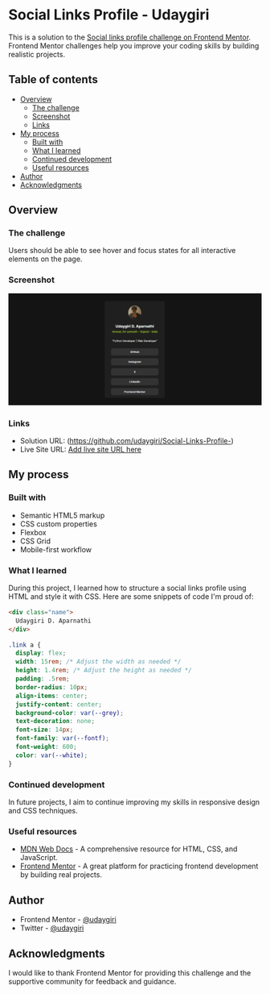 # Social Links Profile - Udaygiri

This is a solution to the [Social links profile challenge on Frontend Mentor](https://www.frontendmentor.io/challenges/social-links-profile-UG32l9m6dQ). Frontend Mentor challenges help you improve your coding skills by building realistic projects.

## Table of contents

- [Overview](#overview)
  - [The challenge](#the-challenge)
  - [Screenshot](#screenshot)
  - [Links](#links)
- [My process](#my-process)
  - [Built with](#built-with)
  - [What I learned](#what-i-learned)
  - [Continued development](#continued-development)
  - [Useful resources](#useful-resources)
- [Author](#author)
- [Acknowledgments](#acknowledgments)

## Overview

### The challenge

Users should be able to see hover and focus states for all interactive elements on the page.

### Screenshot

![ScreenShot](./assets/image.png)

### Links

- Solution URL: (https://github.com/udaygiri/Social-Links-Profile-)
- Live Site URL: [Add live site URL here](https://your-live-site-url.com)

## My process

### Built with

- Semantic HTML5 markup
- CSS custom properties
- Flexbox
- CSS Grid
- Mobile-first workflow

### What I learned

During this project, I learned how to structure a social links profile using HTML and style it with CSS. Here are some snippets of code I'm proud of:

```html
<div class="name">
  Udaygiri D. Aparnathi
</div>
```
```css
.link a {
  display: flex;
  width: 15rem; /* Adjust the width as needed */
  height: 1.4rem; /* Adjust the height as needed */
  padding: .5rem;
  border-radius: 10px;
  align-items: center;
  justify-content: center;
  background-color: var(--grey);
  text-decoration: none;
  font-size: 14px;
  font-family: var(--fontf);
  font-weight: 600;
  color: var(--white);
}
```

### Continued development

In future projects, I aim to continue improving my skills in responsive design and CSS techniques.

### Useful resources

- [MDN Web Docs](https://developer.mozilla.org/en-US/docs/Web) - A comprehensive resource for HTML, CSS, and JavaScript.
- [Frontend Mentor](https://www.frontendmentor.io/) - A great platform for practicing frontend development by building real projects.

## Author

- Frontend Mentor - [@udaygiri](https://www.frontendmentor.io/profile/udaygiri)
- Twitter - [@udaygiri](https://www.twitter.com/udaygiri)

## Acknowledgments

I would like to thank Frontend Mentor for providing this challenge and the supportive community for feedback and guidance.
